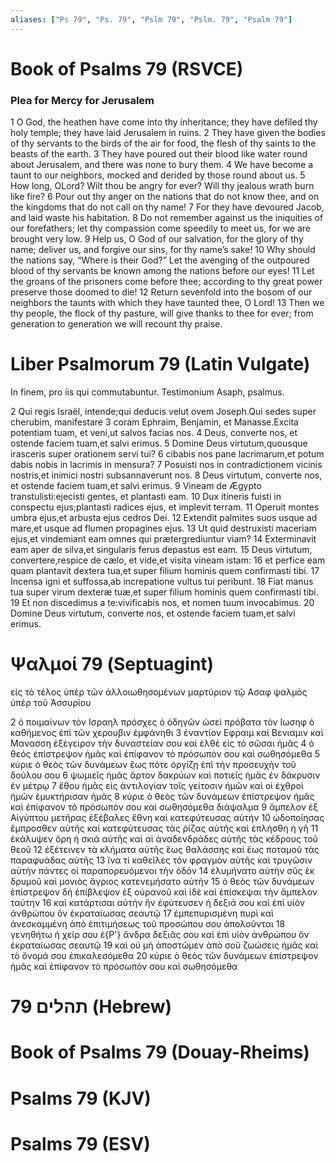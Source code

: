 ```yaml
---
aliases: ["Ps 79", "Ps. 79", "Pslm 79", "Pslm. 79", "Psalm 79"]
---
```



# Book of Psalms 79 (RSVCE)

### Plea for Mercy for Jerusalem
1 O God, the heathen have come into thy inheritance; they have defiled thy holy temple; they have laid Jerusalem in ruins.
2 They have given the bodies of thy servants to the birds of the air for food, the flesh of thy saints to the beasts of the earth.
3 They have poured out their blood like water round about Jerusalem, and there was none to bury them.
4 We have become a taunt to our neighbors, mocked and derided by those round about us.
5 How long, OLord? Wilt thou be angry for ever? Will thy jealous wrath burn like fire?
6 Pour out thy anger on the nations that do not know thee, and on the kingdoms that do not call on thy name!
7 For they have devoured Jacob, and laid waste his habitation.
8 Do not remember against us the iniquities of our forefathers; let thy compassion come speedily to meet us, for we are brought very low.
9 Help us, O God of our salvation, for the glory of thy name; deliver us, and forgive our sins, for thy name’s sake!
10 Why should the nations say, “Where is their God?” Let the avenging of the outpoured blood of thy servants be known among the nations before our eyes!
11 Let the groans of the prisoners come before thee; according to thy great power preserve those doomed to die!
12 Return sevenfold into the bosom of our neighbors the taunts with which they have taunted thee, O Lord!
13 Then we thy people, the flock of thy pasture, will give thanks to thee for ever; from generation to generation we will recount thy praise.


# Liber Psalmorum 79 (Latin Vulgate)

 In finem, pro iis qui commutabuntur. Testimonium Asaph, psalmus.

2 Qui regis Israël, intende;qui deducis velut ovem Joseph.Qui sedes super cherubim, manifestare
3 coram Ephraim, Benjamin, et Manasse.Excita potentiam tuam, et veni,ut salvos facias nos.
4 Deus, converte nos, et ostende faciem tuam,et salvi erimus.
5 Domine Deus virtutum,quousque irasceris super orationem servi tui?
6 cibabis nos pane lacrimarum,et potum dabis nobis in lacrimis in mensura?
7 Posuisti nos in contradictionem vicinis nostris,et inimici nostri subsannaverunt nos.
8 Deus virtutum, converte nos, et ostende faciem tuam,et salvi erimus.
9 Vineam de Ægypto transtulisti:ejecisti gentes, et plantasti eam.
10 Dux itineris fuisti in conspectu ejus;plantasti radices ejus, et implevit terram.
11 Operuit montes umbra ejus,et arbusta ejus cedros Dei.
12 Extendit palmites suos usque ad mare,et usque ad flumen propagines ejus.
13 Ut quid destruxisti maceriam ejus,et vindemiant eam omnes qui prætergrediuntur viam?
14 Exterminavit eam aper de silva,et singularis ferus depastus est eam.
15 Deus virtutum, convertere,respice de cælo, et vide,et visita vineam istam:
16 et perfice eam quam plantavit dextera tua,et super filium hominis quem confirmasti tibi.
17 Incensa igni et suffossa,ab increpatione vultus tui peribunt.
18 Fiat manus tua super virum dexteræ tuæ,et super filium hominis quem confirmasti tibi.
19 Et non discedimus a te:vivificabis nos, et nomen tuum invocabimus.
20 Domine Deus virtutum, converte nos, et ostende faciem tuam,et salvi erimus.


# Ψαλμοί 79 (Septuagint)

 εἰς τὸ τέλος ὑπὲρ τῶν ἀλλοιωθησομένων μαρτύριον τῷ Ασαφ ψαλμὸς ὑπὲρ τοῦ Ἀσσυρίου

2 ὁ ποιμαίνων τὸν Ισραηλ πρόσχες ὁ ὁδηγῶν ὡσεὶ πρόβατα τὸν Ιωσηφ ὁ καθήμενος ἐπὶ τῶν χερουβιν ἐμφάνηθι
3 ἐναντίον Εφραιμ καὶ Βενιαμιν καὶ Μανασση ἐξέγειρον τὴν δυναστείαν σου καὶ ἐλθὲ εἰς τὸ σῶσαι ἡμᾶς
4 ὁ θεός ἐπίστρεψον ἡμᾶς καὶ ἐπίφανον τὸ πρόσωπόν σου καὶ σωθησόμεθα
5 κύριε ὁ θεὸς τῶν δυνάμεων ἕως πότε ὀργίζῃ ἐπὶ τὴν προσευχὴν τοῦ δούλου σου
6 ψωμιεῖς ἡμᾶς ἄρτον δακρύων καὶ ποτιεῖς ἡμᾶς ἐν δάκρυσιν ἐν μέτρῳ
7 ἔθου ἡμᾶς εἰς ἀντιλογίαν τοῖς γείτοσιν ἡμῶν καὶ οἱ ἐχθροὶ ἡμῶν ἐμυκτήρισαν ἡμᾶς
8 κύριε ὁ θεὸς τῶν δυνάμεων ἐπίστρεψον ἡμᾶς καὶ ἐπίφανον τὸ πρόσωπόν σου καὶ σωθησόμεθα διάψαλμα
9 ἄμπελον ἐξ Αἰγύπτου μετῆρας ἐξέβαλες ἔθνη καὶ κατεφύτευσας αὐτήν
10 ὡδοποίησας ἔμπροσθεν αὐτῆς καὶ κατεφύτευσας τὰς ῥίζας αὐτῆς καὶ ἐπλήσθη ἡ γῆ
11 ἐκάλυψεν ὄρη ἡ σκιὰ αὐτῆς καὶ αἱ ἀναδενδράδες αὐτῆς τὰς κέδρους τοῦ θεοῦ
12 ἐξέτεινεν τὰ κλήματα αὐτῆς ἕως θαλάσσης καὶ ἕως ποταμοῦ τὰς παραφυάδας αὐτῆς
13 ἵνα τί καθεῖλες τὸν φραγμὸν αὐτῆς καὶ τρυγῶσιν αὐτὴν πάντες οἱ παραπορευόμενοι τὴν ὁδόν
14 ἐλυμήνατο αὐτὴν σῦς ἐκ δρυμοῦ καὶ μονιὸς ἄγριος κατενεμήσατο αὐτήν
15 ὁ θεὸς τῶν δυνάμεων ἐπίστρεψον δή ἐπίβλεψον ἐξ οὐρανοῦ καὶ ἰδὲ καὶ ἐπίσκεψαι τὴν ἄμπελον ταύτην
16 καὶ κατάρτισαι αὐτήν ἣν ἐφύτευσεν ἡ δεξιά σου καὶ ἐπὶ υἱὸν ἀνθρώπου ὃν ἐκραταίωσας σεαυτῷ
17 ἐμπεπυρισμένη πυρὶ καὶ ἀνεσκαμμένη ἀπὸ ἐπιτιμήσεως τοῦ προσώπου σου ἀπολοῦνται
18 γενηθήτω ἡ χείρ σου ἐ{P'} ἄνδρα δεξιᾶς σου καὶ ἐπὶ υἱὸν ἀνθρώπου ὃν ἐκραταίωσας σεαυτῷ
19 καὶ οὐ μὴ ἀποστῶμεν ἀπὸ σοῦ ζωώσεις ἡμᾶς καὶ τὸ ὄνομά σου ἐπικαλεσόμεθα
20 κύριε ὁ θεὸς τῶν δυνάμεων ἐπίστρεψον ἡμᾶς καὶ ἐπίφανον τὸ πρόσωπόν σου καὶ σωθησόμεθα


# 79 תהלים (Hebrew)


# Book of Psalms 79 (Douay-Rheims)


# Psalms 79 (KJV)


# Psalms 79 (ESV)

